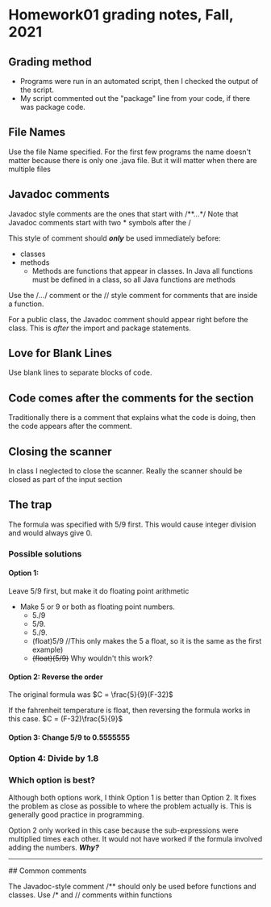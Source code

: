 # Homework01 grading notes, Fall, 2021

## Grading method

* Programs were run in an automated script, then I checked the output of the script.
* My script commented out the "package" line from your code, if there was package code.


## File Names

Use the file Name specified.  For the first few programs the name doesn't matter because there is only one .java file.  But it will matter when there are multiple files

## Javadoc comments

Javadoc style comments are the ones that start with /**...*/ Note that Javadoc comments start with two * symbols after the /

This style of comment should ***only*** be used immediately before:

* classes
* methods 
   * Methods are functions that appear in classes.  In Java all functions must be defined in a class, so all Java functions are methods

Use the /*...*/ comment or the // style comment for comments that are inside a function.

For a public class, the Javadoc comment should appear right before the class.  This is *after* the import and package statements.

## Love for Blank Lines

Use blank lines to separate blocks of code.

## Code comes after the comments for the section

Traditionally there is a comment that explains what the code is doing, then the code appears after the comment.
## Closing the scanner

In class I neglected to close the scanner.  Really the scanner should be closed as part of the input section

## The trap

The formula was specified with 5/9 first.  This would cause integer division and would always give 0.  

### Possible solutions

#### Option 1: 

 Leave 5/9 first, but make it do floating point arithmetic

 * Make 5 or 9 or both as floating point numbers.
    * 5./9
    * 5/9.
    * 5./9.
     * (float)5/9 //This only makes the 5 a float, so it is the same as the first example)
     * ~~(float)(5/9)~~ Why wouldn't this work?

#### Option 2: Reverse the order

The original formula was $C = \frac{5}{9}(F-32)$

If the fahrenheit temperature is float, then reversing the formula works in this case. $C = (F-32)\frac{5}{9}$

#### Option 3: Change 5/9 to 0.5555555

### Option 4: Divide by 1.8


### Which option is best?

Although both options work, I think Option 1 is better than Option 2.  It fixes the problem as close as possible to where the problem actually is.  This is generally good practice in programming.

Option 2 only worked in this case because the sub-expressions were multiplied times each other.  It would not have worked if the formula involved adding the numbers.  ***Why?***

<hr>
## Common comments 

The Javadoc-style comment /** should only be used before functions and classes.  Use /* and // comments within functions



